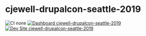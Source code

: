 # cjewell-drupalcon-seattle-2019

![CI none](https://img.shields.io/badge/ci-none-orange.svg)
[![Dashboard cjewell-drupalcon-seattle-2019](https://img.shields.io/badge/dashboard-cjewell_drupalcon_seattle_2019-yellow.svg)](https://dashboard.pantheon.io/sites/4eee0bbe-e57e-4431-bd40-a4e5faf4c90a#dev/code)
[![Dev Site cjewell-drupalcon-seattle-2019](https://img.shields.io/badge/site-cjewell_drupalcon_seattle_2019-blue.svg)](http://dev-cjewell-drupalcon-seattle-2019.pantheonsite.io/)